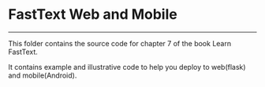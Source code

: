 # FastText Web and Mobile
--------------------------

This folder contains the source code for chapter 7 of the book Learn FastText.

It contains example and illustrative code to help you deploy to web(flask) and mobile(Android).

